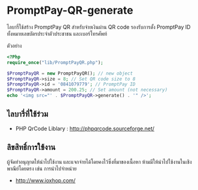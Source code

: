# PromptPay-QR-generate

ไลบารี่ใช้สร้าง PromptPay QR สำหรับจ่ายเงินผ่าน QR code รองรับการตั้ง PromptPay ID ทั้งหมายเลขบัตรประจำตัวประชาชน และเบอร์โทรศัพท์

ตัวอย่าง

```php
<?Php
require_once("lib/PromptPayQR.php");

$PromptPayQR = new PromptPayQR(); // new object
$PromptPayQR->size = 8; // Set QR code size to 8
$PromptPayQR->id = '0841079779'; // PromptPay ID
$PromptPayQR->amount = 200.25; // Set amount (not necessary)
echo '<img src="' . $PromptPayQR->generate() . '" />';
```

## ไลบารี่ที่ใช้ร่วม

 - PHP QrCode Liblary : http://phpqrcode.sourceforge.net/

## ลิขสิทธิ์การใช้งาน

ผู้จัดทำอนุญาตให้นำไปใช้งาน และแจกจ่ายได้โดยคงไว้ซึ่งที่มาของเนื้อหา ห้ามมีให้นำไปใช้งานในเชิงพาณีย์โดยตรง เช่น การนำไปจำหน่าย

 - http://www.ioxhop.com/